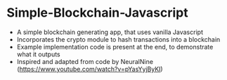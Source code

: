 # Simple-Blockchain-Javascript
- A simple blockchain generating app, that uses vanilla Javascript
- Incorporates the crypto module to hash transactions into a blockchain
- Example implementation code is present at the end, to demonstrate what it outputs
- Inspired and adapted from code by NeuralNine (https://www.youtube.com/watch?v=pYasYyjByKI)
